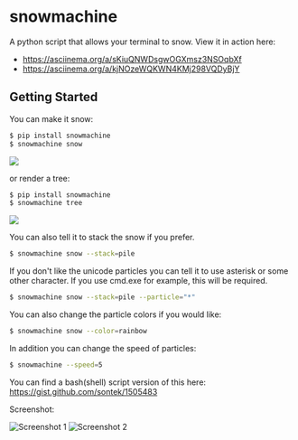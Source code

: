 snowmachine
=======

A python script that allows your terminal to snow. View it in action here:

* https://asciinema.org/a/sKiuQNWDsgwOGXmsz3NSOqbXf
* https://asciinema.org/a/kjNOzeWQKWN4KMj298VQDyBjY

Getting Started
---------------

You can make it snow:

```bash
$ pip install snowmachine
$ snowmachine snow
```
<img src="https://cdn.zappy.app/b3cb0d489960b5c545ee95aad08c6da1.png" />

or render a tree:

```bash
$ pip install snowmachine
$ snowmachine tree
```
<img src="https://cdn.zappy.app/3c3a71af31d5a2a6cf0bb77de8b94d13.png" />

You can also tell it to stack the snow if you prefer.

```bash
$ snowmachine snow --stack=pile
```

If you don't like the unicode particles you can tell it to use
asterisk or some other character.  If you use cmd.exe for example,
this will be required.

```bash
$ snowmachine snow --stack=pile --particle="*"
```

You can also change the particle colors if you would like:

```bash
$ snowmachine snow --color=rainbow
```

In addition you can change the speed of particles:
```bash
$ snowmachine --speed=5
```


You can find a bash(shell) script version of this here:
https://gist.github.com/sontek/1505483


Screenshot:

![Screenshot 1](https://i.imgur.com/r8MRa17.png)
![Screenshot 2](https://i.imgur.com/d8rH4de.png)
